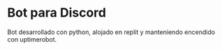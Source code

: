 # Bot para Discord
Bot desarrollado con python, alojado en replit y manteniendo encendido con uptimerobot.
